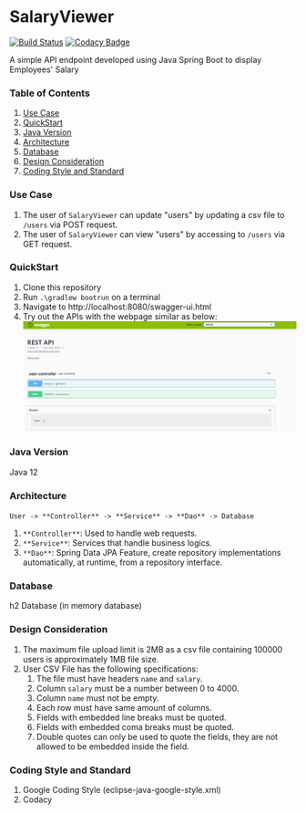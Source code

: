 # SalaryViewer

[![Build Status](https://travis-ci.org/chanjunweimy/SalaryViewer.svg?branch=master)](https://travis-ci.org/chanjunweimy/SalaryViewer)
[![Codacy Badge](https://api.codacy.com/project/badge/Grade/113396cfca23473386ae3519972c1686)](https://www.codacy.com/app/chanjunweimy/SalaryViewer?utm_source=github.com&amp;utm_medium=referral&amp;utm_content=chanjunweimy/SalaryViewer&amp;utm_campaign=Badge_Grade)

A simple API endpoint developed using Java Spring Boot to display Employees' Salary

### Table of Contents
1. [Use Case](#Use-Case)
2. [QuickStart](#QuickStart)
3. [Java Version](#Java-Version)
4. [Architecture](#Architecture)
5. [Database](#Database)
6. [Design Consideration](#Design-Consideration)
7. [Coding Style and Standard](#Coding-Style-and-Standard)

### Use Case
1. The user of ``SalaryViewer`` can update "users" by updating a csv file to ``/users`` via POST request.
2. The user of ``SalaryViewer`` can view "users" by accessing to ``/users`` via GET request.

### QuickStart
1. Clone this repository
2. Run ``.\gradlew bootrun`` on a terminal
3. Navigate to http://localhost:8080/swagger-ui.html
4. Try out the APIs with the webpage similar as below:
![swagger-ui](doc/swagger-ui.jpg)

### Java Version
Java 12

### Architecture
``User -> **Controller** -> **Service** -> **Dao** -> Database``

1. ``**Controller**``: Used to handle web requests.
2. ``**Service**``: Services that handle business logics.
3. ``**Dao**``: Spring Data JPA Feature, create repository implementations automatically, at runtime, from a repository interface.

### Database
h2 Database (in memory database)

### Design Consideration
1. The maximum file upload limit is 2MB as a csv file containing 100000 users is approximately 1MB file size.
2. User CSV File has the following specifications:
   1. The file must have headers ``name`` and ``salary``.
   2. Column ``salary`` must be a number between 0 to 4000.
   3. Column ``name`` must not be empty.
   4. Each row must have same amount of columns.
   5. Fields with embedded line breaks must be quoted. 
   6. Fields with embedded coma breaks must be quoted.   
   7. Double quotes can only be used to quote the fields, they are not allowed to be embedded inside the field.

### Coding Style and Standard
1. Google Coding Style (eclipse-java-google-style.xml)
2. Codacy
